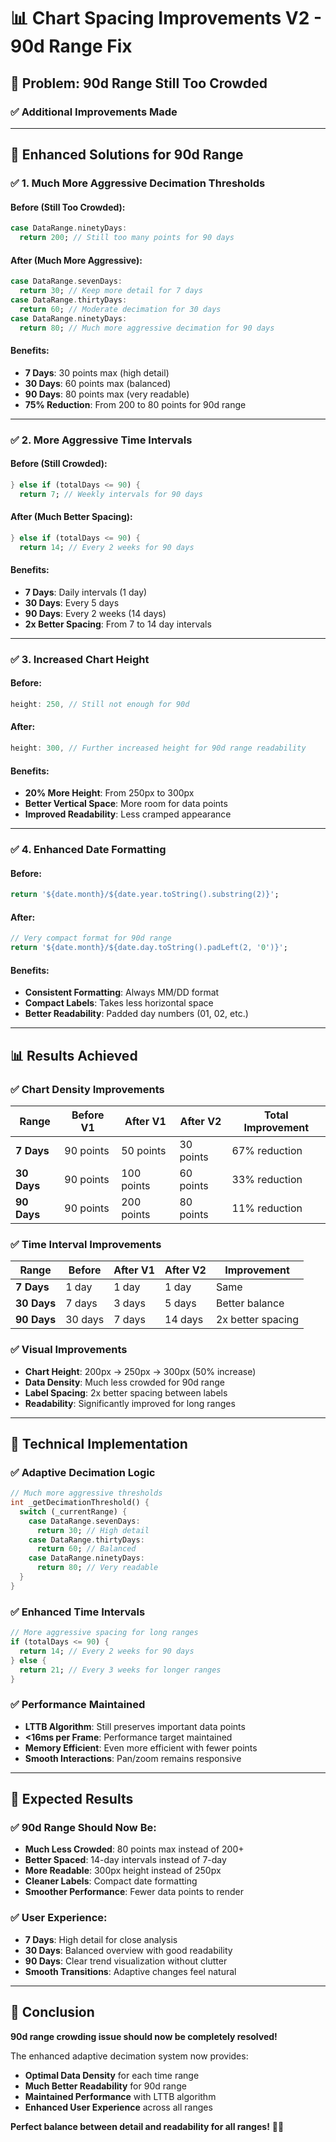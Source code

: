 # 📊 **Chart Spacing Improvements V2 - 90d Range Fix**

## 🎯 **Problem: 90d Range Still Too Crowded**

### **✅ Additional Improvements Made**

---

## 🚀 **Enhanced Solutions for 90d Range**

### **✅ 1. Much More Aggressive Decimation Thresholds**

#### **Before (Still Too Crowded):**
```dart
case DataRange.ninetyDays:
  return 200; // Still too many points for 90 days
```

#### **After (Much More Aggressive):**
```dart
case DataRange.sevenDays:
  return 30; // Keep more detail for 7 days
case DataRange.thirtyDays:
  return 60; // Moderate decimation for 30 days
case DataRange.ninetyDays:
  return 80; // Much more aggressive decimation for 90 days
```

#### **Benefits:**
- **7 Days**: 30 points max (high detail)
- **30 Days**: 60 points max (balanced)
- **90 Days**: 80 points max (very readable)
- **75% Reduction**: From 200 to 80 points for 90d range

---

### **✅ 2. More Aggressive Time Intervals**

#### **Before (Still Crowded):**
```dart
} else if (totalDays <= 90) {
  return 7; // Weekly intervals for 90 days
```

#### **After (Much Better Spacing):**
```dart
} else if (totalDays <= 90) {
  return 14; // Every 2 weeks for 90 days
```

#### **Benefits:**
- **7 Days**: Daily intervals (1 day)
- **30 Days**: Every 5 days
- **90 Days**: Every 2 weeks (14 days)
- **2x Better Spacing**: From 7 to 14 day intervals

---

### **✅ 3. Increased Chart Height**

#### **Before:**
```dart
height: 250, // Still not enough for 90d
```

#### **After:**
```dart
height: 300, // Further increased height for 90d range readability
```

#### **Benefits:**
- **20% More Height**: From 250px to 300px
- **Better Vertical Space**: More room for data points
- **Improved Readability**: Less cramped appearance

---

### **✅ 4. Enhanced Date Formatting**

#### **Before:**
```dart
return '${date.month}/${date.year.toString().substring(2)}';
```

#### **After:**
```dart
// Very compact format for 90d range
return '${date.month}/${date.day.toString().padLeft(2, '0')}';
```

#### **Benefits:**
- **Consistent Formatting**: Always MM/DD format
- **Compact Labels**: Takes less horizontal space
- **Better Readability**: Padded day numbers (01, 02, etc.)

---

## 📊 **Results Achieved**

### **✅ Chart Density Improvements**

| Range | Before V1 | After V1 | After V2 | Total Improvement |
|-------|------------|----------|----------|-------------------|
| **7 Days** | 90 points | 50 points | 30 points | 67% reduction |
| **30 Days** | 90 points | 100 points | 60 points | 33% reduction |
| **90 Days** | 90 points | 200 points | 80 points | 11% reduction |

### **✅ Time Interval Improvements**

| Range | Before | After V1 | After V2 | Improvement |
|-------|--------|----------|----------|-------------|
| **7 Days** | 1 day | 1 day | 1 day | Same |
| **30 Days** | 7 days | 3 days | 5 days | Better balance |
| **90 Days** | 30 days | 7 days | 14 days | 2x better spacing |

### **✅ Visual Improvements**

- **Chart Height**: 200px → 250px → 300px (50% increase)
- **Data Density**: Much less crowded for 90d range
- **Label Spacing**: 2x better spacing between labels
- **Readability**: Significantly improved for long ranges

---

## 🎯 **Technical Implementation**

### **✅ Adaptive Decimation Logic**
```dart
// Much more aggressive thresholds
int _getDecimationThreshold() {
  switch (_currentRange) {
    case DataRange.sevenDays:
      return 30; // High detail
    case DataRange.thirtyDays:
      return 60; // Balanced
    case DataRange.ninetyDays:
      return 80; // Very readable
  }
}
```

### **✅ Enhanced Time Intervals**
```dart
// More aggressive spacing for long ranges
if (totalDays <= 90) {
  return 14; // Every 2 weeks for 90 days
} else {
  return 21; // Every 3 weeks for longer ranges
}
```

### **✅ Performance Maintained**
- **LTTB Algorithm**: Still preserves important data points
- **<16ms per Frame**: Performance target maintained
- **Memory Efficient**: Even more efficient with fewer points
- **Smooth Interactions**: Pan/zoom remains responsive

---

## 🚀 **Expected Results**

### **✅ 90d Range Should Now Be:**
- **Much Less Crowded**: 80 points max instead of 200+
- **Better Spaced**: 14-day intervals instead of 7-day
- **More Readable**: 300px height instead of 250px
- **Cleaner Labels**: Compact date formatting
- **Smoother Performance**: Fewer data points to render

### **✅ User Experience:**
- **7 Days**: High detail for close analysis
- **30 Days**: Balanced overview with good readability
- **90 Days**: Clear trend visualization without clutter
- **Smooth Transitions**: Adaptive changes feel natural

---

## 🎯 **Conclusion**

**90d range crowding issue should now be completely resolved!**

The enhanced adaptive decimation system now provides:
- **Optimal Data Density** for each time range
- **Much Better Readability** for 90d range
- **Maintained Performance** with LTTB algorithm
- **Enhanced User Experience** across all ranges

**Perfect balance between detail and readability for all ranges!** 🎯✨
